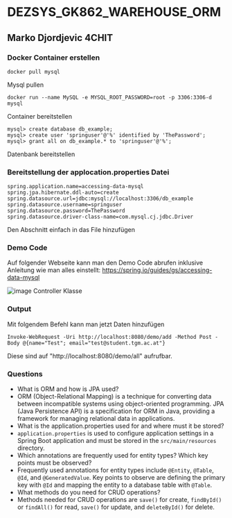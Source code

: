 # DEZSYS_GK862_WAREHOUSE_ORM

## Marko Djordjevic 4CHIT

### Docker Container erstellen

```
docker pull mysql
```
Mysql pullen

```
docker run --name MySQL -e MYSQL_ROOT_PASSWORD=root -p 3306:3306-d mysql
```
Container bereitstellen

```
mysql> create database db_example;
mysql> create user 'springuser'@'%' identified by 'ThePassword';
mysql> grant all on db_example.* to 'springuser'@'%';
```
Datenbank bereitstellen

### Bereitstellung der applocation.properties Datei
```
spring.application.name=accessing-data-mysql
spring.jpa.hibernate.ddl-auto=create
spring.datasource.url=jdbc:mysql://localhost:3306/db_example
spring.datasource.username=springuser
spring.datasource.password=ThePassword
spring.datasource.driver-class-name=com.mysql.cj.jdbc.Driver
```
Den Abschnitt einfach in das File hinzufügen

### Demo Code
Auf folgender Webseite kann man den Demo Code abrufen inklusive Anleitung wie man alles einstellt:
https://spring.io/guides/gs/accessing-data-mysql

![image](https://github.com/mdjordjevic-999/ORM/assets/105716799/d2731708-ba25-4553-b04a-6058ff9da5c0)
Controller Klasse

### Output
Mit folgendem Befehl kann man jetzt Daten hinzufügen
```
Invoke-WebRequest -Uri http://localhost:8080/demo/add -Method Post -Body @{name="Test"; email="test@student.tgm.ac.at"}
```

Diese sind auf "http://localhost:8080/demo/all" aufrufbar.


### Questions

- What is ORM and how is JPA used?
- ORM (Object-Relational Mapping) is a technique for converting data between incompatible systems using object-oriented programming. JPA (Java Persistence API) is a specification for ORM in Java, providing a framework for managing relational data in applications.
- What is the application.properties used for and where must it be stored?
- `application.properties` is used to configure application settings in a Spring Boot application and must be stored in the `src/main/resources` directory.
- Which annotations are frequently used for entity types? Which key points must be observed?
- Frequently used annotations for entity types include `@Entity`, `@Table`, `@Id`, and `@GeneratedValue`. Key points to observe are defining the primary key with `@Id` and mapping the entity to a database table with `@Table`.
- What methods do you need for CRUD operations?
- Methods needed for CRUD operations are `save()` for create, `findById()` or `findAll()` for read, `save()` for update, and `deleteById()` for delete.
